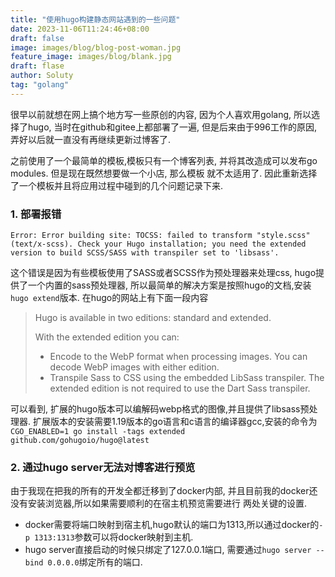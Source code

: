 ```yaml
---
title: "使用hugo构建静态网站遇到的一些问题"
date: 2023-11-06T11:24:46+08:00
draft: false
image: images/blog/blog-post-woman.jpg
feature_image: images/blog/blank.jpg
draft: flase
author: Soluty
tag: "golang"
---
```


很早以前就想在网上搞个地方写一些原创的内容, 因为个人喜欢用golang, 所以选择了hugo,
当时在github和gitee上都部署了一遍, 但是后来由于996工作的原因, 弄好以后就一直没有再继续更新过博客了.


之前使用了一个最简单的模板,模板只有一个博客列表, 并将其改造成可以发布go modules. 但是现在既然想要做一个小店, 那么模板
就不太适用了. 因此重新选择了一个模板并且将应用过程中碰到的几个问题记录下来.


### 1. 部署报错

`Error: Error building site: TOCSS: failed to transform "style.scss" (text/x-scss). Check your Hugo installation; you need the extended version to build SCSS/SASS with transpiler set to 'libsass'.`

这个错误是因为有些模板使用了SASS或者SCSS作为预处理器来处理css, hugo提供了一个内置的sass预处理器,
所以最简单的解决方案是按照hugo的文档,安装`hugo extend`版本. 在hugo的网站上有下面一段内容


> Hugo is available in two editions: standard and extended.
>
> With the extended edition you can:
> - Encode to the WebP format when processing images. You can decode WebP images with either edition.
> - Transpile Sass to CSS using the embedded LibSass transpiler. The extended edition is not required to use the Dart Sass transpiler.

可以看到, 扩展的hugo版本可以编解码webp格式的图像,并且提供了libsass预处理器. 扩展版本的安装需要1.19版本的go语言和c语言的编译器gcc,安装的命令为`CGO_ENABLED=1 go install -tags extended github.com/gohugoio/hugo@latest`

### 2. 通过hugo server无法对博客进行预览

由于我现在把我的所有的开发全都迁移到了docker内部, 并且目前我的docker还没有安装浏览器,所以如果需要顺利的在宿主机预览需要进行
两处关键的设置.

- docker需要将端口映射到宿主机,hugo默认的端口为1313,所以通过docker的`-p 1313:1313`参数可以将docker映射到主机.
- hugo server直接启动的时候只绑定了127.0.0.1端口, 需要通过`hugo server --bind 0.0.0.0`绑定所有的端口.
